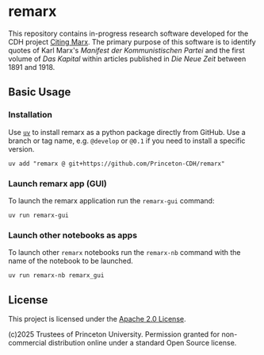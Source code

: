 # remarx

This repository contains in-progress research software developed for the CDH project
[Citing Marx](https://cdh.princeton.edu/projects/citing-marx/).
The primary purpose of this software is to identify quotes of Karl Marx's _Manifest
der Kommunistischen Partei_ and the first volume of _Das Kapital_ within articles
published in _Die Neue Zeit_ between 1891 and 1918.

## Basic Usage

### Installation

Use [`uv`](https://docs.astral.sh/uv/getting-started/installation/) to install
remarx as a python package directly from GitHub. Use a branch or tag name, e.g.
`@develop` or `@0.1` if you need to install a specific version.

```
uv add "remarx @ git+https://github.com/Princeton-CDH/remarx"
```

### Launch remarx app (GUI)

To launch the remarx application run the `remarx-gui` command:

```
uv run remarx-gui
```

### Launch other notebooks as apps

To launch other `remarx` notebooks run the `remarx-nb` command with the
name of the notebook to be launched.

```
uv run remarx-nb remarx_gui
```

## License

This project is licensed under the [Apache 2.0 License](LICENSE).

(c)2025 Trustees of Princeton University. Permission granted for non-commercial
distribution online under a standard Open Source license.
